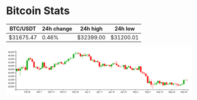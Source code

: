 # Bitcoin Stats

BTC/USDT|24h change|24h high|24h low|
|---|---|---|---|
|$31675.47|0.46%|$32399.00|$31200.01|

<img src="./chart.svg">

